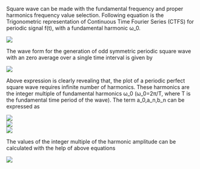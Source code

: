 
<p>
Square wave can be made with the fundamental frequency and proper harmonics frequency value selection. Following equation is the Trigonometric representation of Continuous Time Fourier Series (CTFS) for periodic signal f(t), with a fundamental harmonic ω_0.
</p>
<img src="images/1,png"/><br>
<p>
 The wave form for the generation of odd symmetric periodic square wave with an zero average over a single time interval is given by
 </p>
 <img src="images/2.png"/><br>
 <p>
 Above expression is clearly revealing that, the plot of a periodic perfect square wave requires infinite number of harmonics. These harmonics are the integer multiple of fundamental harmonics ω_0 (ω_0=2π/T, where T is the fundamental time period of the wave). The term a_0,a_n,b_n can be expressed as
 </p>
 <img src="images/3.png"/><br>
 <img src="images/4.png"/><br>
 <img src="images/5.png"/><br>
 <p>
 The values of the integer multiple of the harmonic amplitude can be calculated with the help of above equations
 </p>
 <img src="images/img1.png"/><br>
